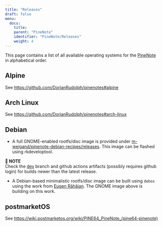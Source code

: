 ```yaml
---
title: "Releases"
draft: false
menu:
  docs:
    title:
    parent: "PineNote"
    identifier: "PineNote/Releases"
    weight: 4
---
```


This page contains a list of all available operating systems for the [PineNote](/documentation/PineNote) in alphabetical order.

## Alpine

See https://github.com/DorianRudolph/pinenotes#alpine

## Arch Linux

See https://github.com/DorianRudolph/pinenotes#arch-linux

## Debian

* A full GNOME-enabled rootfs/disc image is provided under [m-weigand/pinenote-debian-recipes/releases](https://github.com/m-weigand/pinenote-debian-recipes/releases). This image can be flashed using rkdeveloptool.

**📌 NOTE**\
Check the [dev](https://github.com/m-weigand/pinenote-debian-recipes/tree/dev) branch and github actions artifacts (possibly requires github login) for builds newer than the latest release.

* A Debian-based minimalistic rootfs/disc image can be built using `debos` using the work from  [Eugen Răhăian](https://salsa.debian.org/eugenrh). The GNOME image above is building on this work.

## postmarketOS

See https://wiki.postmarketos.org/wiki/PINE64_PineNote_(pine64-pinenote)
